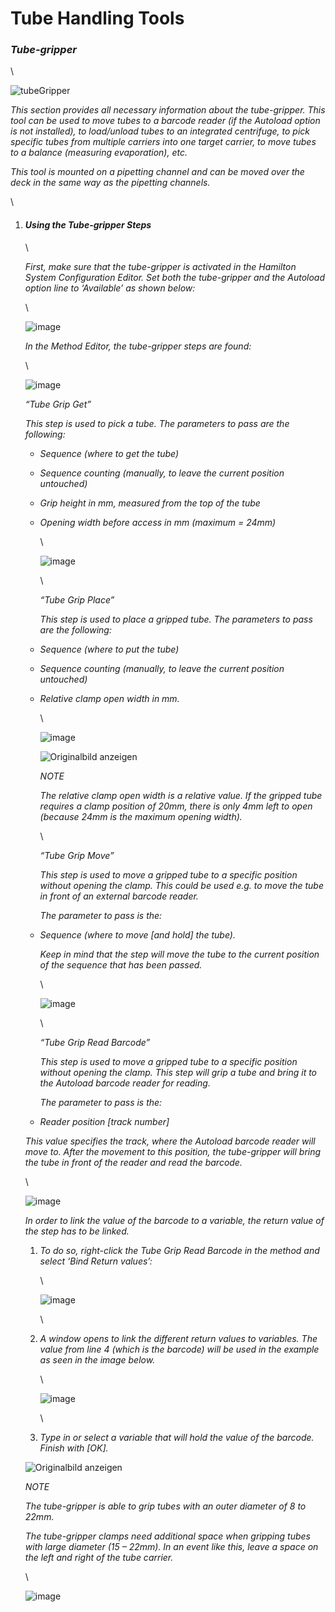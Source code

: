 # Tube Handling Tools‌

### _Tube-gripper‌_

\


![tubeGripper](../.gitbook/assets/Image\_1582.jpg)

_This section provides all necessary information about the tube-gripper. This tool can be used to move tubes to a barcode reader (if the Autoload option is not installed), to load/unload tubes to an integrated centrifuge, to pick specific tubes from multiple carriers into one target carrier, to move tubes to a balance (measuring evaporation), etc._

_This tool is mounted on a pipetting channel and can be moved over the deck in the same way as the pipetting channels._

\


1.  #### _‌Using the Tube-gripper Steps‌_

    \


    _First, make sure that the tube-gripper is activated in the Hamilton System Configuration Editor. Set both the tube-gripper and the Autoload option line to ‘Available’ as shown below:_

    \


    ![image](../.gitbook/assets/Image\_1583.gif)

    _In the Method Editor, the tube-gripper steps are found:_

    \


    ![image](../.gitbook/assets/Image\_1584.jpg)

    _“Tube Grip Get”_

    _This step is used to pick a tube. The parameters to pass are the following:_

    * _Sequence (where to get the tube)_
    * _Sequence counting (manually, to leave the current position untouched)_
    * _Grip height in mm, measured from the top of the tube_
    *   _Opening width before access in mm (maximum = 24mm)_

        \


        ![image](../.gitbook/assets/Image\_1585.jpg)

        \


        _“Tube Grip Place”_

        _This step is used to place a gripped tube. The parameters to pass are the following:_
    * _Sequence (where to put the tube)_
    * _Sequence counting (manually, to leave the current position untouched)_
    *   _Relative clamp open width in mm._

        \


        ![image](../.gitbook/assets/Image\_1586.jpg)

        ![Originalbild anzeigen](../.gitbook/assets/Image\_1587.gif)

        _NOTE_

        _The relative clamp open width is a relative value. If the gripped tube requires a clamp position of 20mm, there is only 4mm left to open (because 24mm is the maximum opening width)._

        \


        _“Tube Grip Move”_

        _This step is used to move a gripped tube to a specific position without opening the clamp. This could be used e.g. to move the tube in front of an external barcode reader._

        _The parameter to pass is the:_
    *   _Sequence (where to move \[and hold] the tube)._

        _Keep in mind that the step will move the tube to the current position of the sequence that has been passed._

        \


        ![image](../.gitbook/assets/Image\_1588.jpg)

        \


        _“Tube Grip Read Barcode”_

        _This step is used to move a gripped tube to a specific position without opening the clamp. This step will grip a tube and bring it to the Autoload barcode reader for reading._

        _The parameter to pass is the:_
    * _Reader position \[track number]_

    _This value specifies the track, where the Autoload barcode reader will move to. After the movement to this position, the tube-gripper will bring the tube in front of the reader and read the barcode._

    \


    ![image](../.gitbook/assets/Image\_1589.jpg)

    _In order to link the value of the barcode to a variable, the return value of the step has to be linked._

    1.  _To do so, right-click the Tube Grip Read Barcode in the method and select ‘Bind Return values’:_

        \


        ![image](../.gitbook/assets/Image\_1590.jpg)

        \

    2.  _A window opens to link the different return values to variables. The value from line 4 (which is the barcode) will be used in the example as seen in the image below._

        \


        ![image](../.gitbook/assets/Image\_1591.jpg)

        \

    3. _Type in or select a variable that will hold the value of the barcode. Finish with \[OK]._

    ![Originalbild anzeigen](../.gitbook/assets/Image\_1592.jpg)

    _NOTE_

    _The tube-gripper is able to grip tubes with an outer diameter of 8 to 22mm._

    _The tube-gripper clamps need additional space when gripping tubes with large diameter (15 – 22mm). In an event like this, leave a space on the left and right of the tube carrier._

    \


    ![image](../.gitbook/assets/Image\_1593.jpg)

